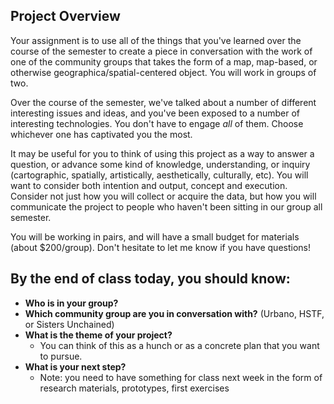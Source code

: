 ## Project Overview

Your assignment is to use all of the things that you've learned over the course of the semester to create a piece in conversation with the work of one of the community groups that takes the form of a map, map-based, or otherwise geographica/spatial-centered object. You will work in groups of two.

Over the course of the semester, we've talked about a number of different interesting issues and ideas, and you've been exposed to a number of interesting technologies. You don't have to engage *all* of them. Choose whichever one has captivated you the most.

It may be useful for you to think of using this project as a way to answer a question, or advance some kind of knowledge, understanding, or inquiry (cartographic, spatially, artistically, aesthetically, culturally, etc). You will want to consider both intention and output, concept and execution. Consider not just how you will collect or acquire the data, but how you will communicate the project to people who haven't been sitting in our group all semester.

You will be working in pairs, and will have a small budget for materials (about $200/group). Don't hesitate to let me know if you have questions!

## By the end of class today, you should know: 

- **Who is in your group?**
- **Which community group are you in conversation with?** (Urbano, HSTF, or Sisters Unchained)
- **What is the theme of your project?**
  - You can think of this as a hunch or as a concrete plan that you want to pursue. 
- **What is your next step?**
  - Note: you need to have something for class next week in the form of research materials, prototypes, first exercises